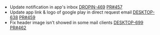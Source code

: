 - Update notification in app's inbox
[DROPIN-469](https://dropin.atlassian.net/browse/DROPIN-469)
[PR#457](https://github.com/dropininc/dropin-api-v2/pull/457)
- Update app link & logo of google play in direct request email
[DESKTOP-638](https://dropin.atlassian.net/browse/DESKTOP-638)
[PR#459](https://github.com/dropininc/dropin-api-v2/pull/459)
- Fix header image isn't showed in some mail clients
[DESKTOP-699](https://dropin.atlassian.net/browse/DESKTOP-699)
[PR#462](https://github.com/dropininc/dropin-api-v2/pull/462)
